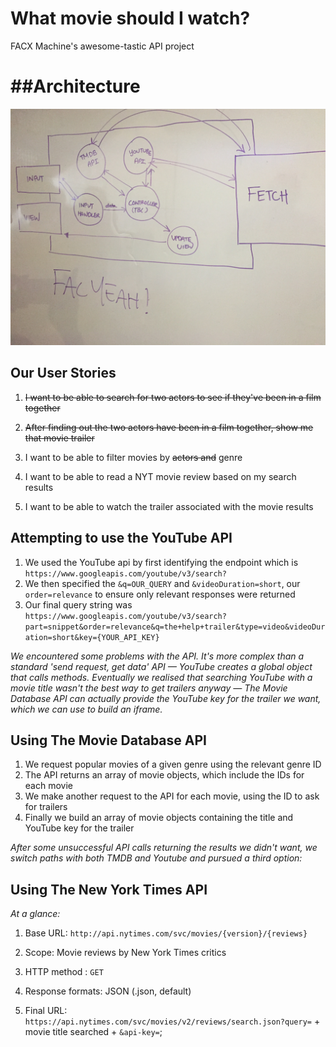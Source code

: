 # What movie should I watch?
FACX Machine's awesome-tastic API project

##Architecture
===
![Picture of our architecture](./assets/architecture.jpg)

## Our **User Stories**
1. ~~I want to be able to search for two actors to see if they've been in a film together~~

2. ~~After finding out the two actors have been in a film together, show me that movie trailer~~

3. I want to be able to filter movies by ~~actors and~~ genre

4. I want to be able to read a NYT movie review based on my search results

5. I want to be able to watch the trailer associated with the movie results

## Attempting to use the YouTube API
1. We used the YouTube api by first identifying the endpoint which is `https://www.googleapis.com/youtube/v3/search?`
2. We then specified the `&q=OUR_QUERY` and `&videoDuration=short`, our `order=relevance` to ensure only relevant responses were returned
3. Our final query string was `https://www.googleapis.com/youtube/v3/search?part=snippet&order=relevance&q=the+help+trailer&type=video&videoDuration=short&key={YOUR_API_KEY}`

_We encountered some problems with the API. It's more complex than a standard 'send request, get data' API — YouTube creates a global object that calls methods. Eventually we realised that searching YouTube with a movie title wasn't the best way to get trailers anyway — The Movie Database API can actually provide the YouTube key for the trailer we want, which we can use to build an iframe._

## Using The Movie Database API
1. We request popular movies of a given genre using the relevant genre ID
2. The API returns an array of movie objects, which include the IDs for each movie
3. We make another request to the API for each movie, using the ID to ask for trailers
4. Finally we build an array of movie objects containing the title and YouTube key for the trailer

_After some unsuccessful API calls returning the results we didn't want, we switch paths with both TMDB and Youtube and pursued a third option:_

## Using The New York Times API
_At a glance:_
1. Base URL: `http://api.nytimes.com/svc/movies/{version}/{reviews}`

2. Scope: Movie reviews by New York Times critics

3. HTTP method : `GET`

4. Response formats: JSON (.json, default)

5. Final URL: `https://api.nytimes.com/svc/movies/v2/reviews/search.json?query=` + movie title searched + `&api-key=`;
